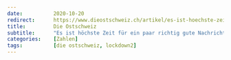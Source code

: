 ```yaml
---
date:          2020-10-20
redirect:      https://www.dieostschweiz.ch/artikel/es-ist-hoechste-zeit-fuer-ein-paar-richtig-gute-nachrichten-AWxpnzk
title:         Die Ostschweiz
subtitle:      "Es ist höchste Zeit für ein paar richtig gute Nachrichten"
categories:    [Zahlen]
tags:          [die ostschweiz, lockdown2]
---
```

